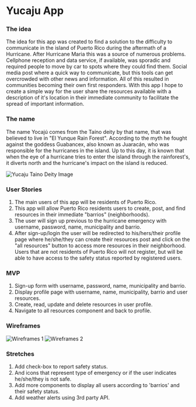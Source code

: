 # Yucaju App

### The idea

The idea for this app was created to find a solution to the difficulty to communicate in the island of Puerto Rico during the aftermath of a Hurricane. After Hurricane Maria this was a source of numerous problems. Cellphone reception and data service, if available, was sporadic and required people to move by car to spots where they could find them. Social media post where a quick way to communicate, but this tools can get overcrowded with other news and information. All of this resulted in communities becoming their own first responders. With this app I hope to create a simple way for the user share the resources available with a description of it's location in their immediate community to facilitate the spread of important information. 

### The name 

The name Yocajú comes from the Taíno deity by that name, that was believed to live in "El Yunque Rain Forest". According to the myth he fought against the goddess Guabancex, also known as Juaracán, who was responsible for the hurricanes in the island. Up to this day, it is known that when the eye of a hurricane tries to enter the island through the rainforest's, it diverts north and the hurricane's impact on the island is reduced.


![Yucaju Taino Deity Image](https://i.imgur.com/AR8LJFu.jpg)  

### User Stories

1. The main users of this app will be residents of Puerto Rico.
2. This app will allow Puerto Rico residents users to create, post, and find resources in their immediate "barrios" (neighborhoods).
3. The user will sign up previous to the hurricane emergency with username, password, name, municipality and barrio.
3. After sign-up/login the user will be redirected to his/hers/their profile page where he/she/they can create their resources post and click on the "all resources" button to access more resources in their neighborhood. 
 Users that are not residents of Puerto Rico will not register, but will be able to have access to the safety status reported by registered users.


### MVP

1. Sign-up form with username, password, name, municipality and barrio.
2. Display profile page with username, name, municipality, barrio and user resources. 
3. Create, read, update and delete resources in user profile.
4. Navigate to all resources component and back to profile. 


### Wireframes 
![Wireframes 1](https://i.imgur.com/q06teGy.jpg?1)
![Wireframes 2](https://i.imgur.com/s2YSe0v.jpg?1)

### Stretches

1. Add check-box to report safety status.
2. And icons that represent type of emergency or if the user indicates he/she/they is not safe. 
3. Add more components to display all users according to 'barrios' and their safety status. 
4. Add weather alerts using 3rd party API.



